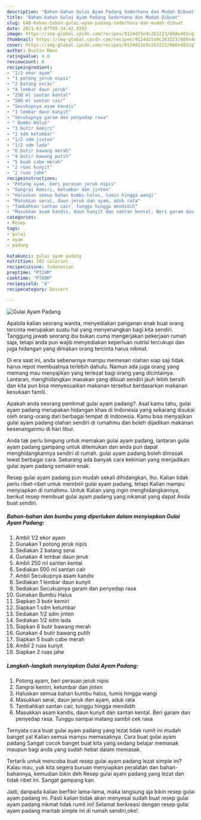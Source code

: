 ```yaml
---
description: "Bahan-bahan Gulai Ayam Padang Sederhana dan Mudah Dibuat"
title: "Bahan-bahan Gulai Ayam Padang Sederhana dan Mudah Dibuat"
slug: 640-bahan-bahan-gulai-ayam-padang-sederhana-dan-mudah-dibuat
date: 2021-03-07T05:34:42.820Z
image: https://img-global.cpcdn.com/recipes/9124d21e9c263223/680x482cq70/gulai-ayam-padang-foto-resep-utama.jpg
thumbnail: https://img-global.cpcdn.com/recipes/9124d21e9c263223/680x482cq70/gulai-ayam-padang-foto-resep-utama.jpg
cover: https://img-global.cpcdn.com/recipes/9124d21e9c263223/680x482cq70/gulai-ayam-padang-foto-resep-utama.jpg
author: Dustin Mann
ratingvalue: 4.8
reviewcount: 8
recipeingredient:
- "1/2 ekor ayam"
- "1 potong jeruk nipis"
- "2 batang serai"
- "4 lembar daun jeruk"
- "250 ml santan kental"
- "500 ml santan cair"
- "Secukupnya asam kandis"
- "1 lembar daun kunyit"
- "Secukupnya garam dan penyedap rasa"
- " Bumbu Halus"
- "3 butir kemiri"
- "1 sdm ketumbar"
- "1/2 sdm jinten"
- "1/2 sdm lada"
- "6 butir bawang merah"
- "4 butir bawang putih"
- "5 buah cabe merah"
- "2 ruas kunyit"
- "2 ruas jahe"
recipeinstructions:
- "Potong ayam, beri perasan jeruk nipis"
- "Sangrai kemiri, ketumbar dan jinten"
- "Haluskan semua bahan bumbu halus, tumis hingga wangi"
- "Masukkan serai, daun jeruk dan ayam, aduk rata"
- "Tambahkan santan cair, tunggu hingga mendidih"
- "Masukkan asam kandis, daun kunyit dan santan kental. Beri garam dan penyedap rasa. Tunggu sampai matang sambil cek rasa"
categories:
- Resep
tags:
- gulai
- ayam
- padang

katakunci: gulai ayam padang 
nutrition: 103 calories
recipecuisine: Indonesian
preptime: "PT24M"
cooktime: "PT60M"
recipeyield: "4"
recipecategory: Dessert

---
```



![Gulai Ayam Padang](https://img-global.cpcdn.com/recipes/9124d21e9c263223/680x482cq70/gulai-ayam-padang-foto-resep-utama.jpg)

Apabila kalian seorang wanita, menyediakan panganan enak buat orang tercinta merupakan suatu hal yang menyenangkan bagi kita sendiri. Tanggung jawab seorang ibu bukan cuma mengerjakan pekerjaan rumah saja, tetapi anda pun wajib menyediakan keperluan nutrisi tercukupi dan juga hidangan yang dimakan orang tercinta harus nikmat.

Di era  saat ini, anda sebenarnya mampu memesan olahan siap saji tidak harus repot membuatnya terlebih dahulu. Namun ada juga orang yang memang mau menyajikan yang terlezat bagi orang yang dicintainya. Lantaran, menghidangkan masakan yang dibuat sendiri jauh lebih bersih dan kita pun bisa menyesuaikan makanan tersebut berdasarkan makanan kesukaan famili. 



Apakah anda seorang penikmat gulai ayam padang?. Asal kamu tahu, gulai ayam padang merupakan hidangan khas di Indonesia yang sekarang disukai oleh orang-orang dari berbagai tempat di Indonesia. Kamu bisa menyajikan gulai ayam padang olahan sendiri di rumahmu dan boleh dijadikan makanan kesenanganmu di hari libur.

Anda tak perlu bingung untuk memakan gulai ayam padang, lantaran gulai ayam padang gampang untuk ditemukan dan anda pun dapat menghidangkannya sendiri di rumah. gulai ayam padang boleh dimasak lewat berbagai cara. Sekarang ada banyak cara kekinian yang menjadikan gulai ayam padang semakin enak.

Resep gulai ayam padang pun mudah sekali dihidangkan, lho. Kalian tidak perlu ribet-ribet untuk membeli gulai ayam padang, tetapi Kalian mampu menyiapkan di rumahmu. Untuk Kalian yang ingin menghidangkannya, berikut resep membuat gulai ayam padang yang nikamat yang dapat Anda buat sendiri.

<!--inarticleads1-->

##### Bahan-bahan dan bumbu yang diperlukan dalam menyiapkan Gulai Ayam Padang:

1. Ambil 1/2 ekor ayam
1. Gunakan 1 potong jeruk nipis
1. Sediakan 2 batang serai
1. Gunakan 4 lembar daun jeruk
1. Ambil 250 ml santan kental
1. Sediakan 500 ml santan cair
1. Ambil Secukupnya asam kandis
1. Sediakan 1 lembar daun kunyit
1. Sediakan Secukupnya garam dan penyedap rasa
1. Gunakan  Bumbu Halus
1. Siapkan 3 butir kemiri
1. Siapkan 1 sdm ketumbar
1. Sediakan 1/2 sdm jinten
1. Sediakan 1/2 sdm lada
1. Siapkan 6 butir bawang merah
1. Gunakan 4 butir bawang putih
1. Siapkan 5 buah cabe merah
1. Ambil 2 ruas kunyit
1. Siapkan 2 ruas jahe




<!--inarticleads2-->

##### Langkah-langkah menyiapkan Gulai Ayam Padang:

1. Potong ayam, beri perasan jeruk nipis
1. Sangrai kemiri, ketumbar dan jinten
1. Haluskan semua bahan bumbu halus, tumis hingga wangi
1. Masukkan serai, daun jeruk dan ayam, aduk rata
1. Tambahkan santan cair, tunggu hingga mendidih
1. Masukkan asam kandis, daun kunyit dan santan kental. Beri garam dan penyedap rasa. Tunggu sampai matang sambil cek rasa




Ternyata cara buat gulai ayam padang yang lezat tidak rumit ini mudah banget ya! Kalian semua mampu memasaknya. Cara buat gulai ayam padang Sangat cocok banget buat kita yang sedang belajar memasak maupun bagi anda yang sudah hebat dalam memasak.

Tertarik untuk mencoba buat resep gulai ayam padang lezat simple ini? Kalau mau, yuk kita segera buruan menyiapkan peralatan dan bahan-bahannya, kemudian bikin deh Resep gulai ayam padang yang lezat dan tidak ribet ini. Sangat gampang kan. 

Jadi, daripada kalian berfikir lama-lama, maka langsung aja bikin resep gulai ayam padang ini. Pasti kalian tiidak akan menyesal sudah buat resep gulai ayam padang nikmat tidak rumit ini! Selamat berkreasi dengan resep gulai ayam padang mantab simple ini di rumah sendiri,oke!.

